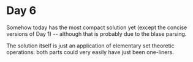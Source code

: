 # Day 6

Somehow today has the most compact solution yet (except the concise versions of Day 1) -- although that is probably due to the blase parsing.

The solution itself is just an application of elementary set theoretic operations:
both parts could very easily have just been one-liners.